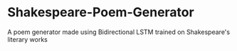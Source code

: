 # Shakespeare-Poem-Generator
A poem generator made using Bidirectional LSTM trained on Shakespeare's literary works
